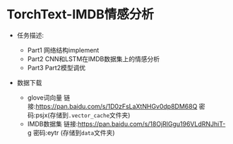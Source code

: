 # TorchText-IMDB情感分析

- 任务描述: 
    - Part1 网络结构implement
    - Part2 CNN和LSTM在IMDB数据集上的情感分析
    - Part3 Part2模型调优

- 数据下载
    - glove词向量 链接:https://pan.baidu.com/s/1D0zFsLaXtNHGv0dp8DM68Q  密码:psjx(存储到`.vector_cache`文件夹)
    - IMDB数据集 链接:https://pan.baidu.com/s/18OjRlGgu196VLdRNJhiT-g  密码:eytr
    (存储到`data`文件夹)




